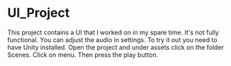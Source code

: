# UI_Project

This project contains a UI that I worked on in my spare time. It's not fully functional. You can adjust the audio in settings. To try it out you need to have Unity installed. 
Open the project and under assets click on the folder Scenes. Click on menu. Then press the play button.
